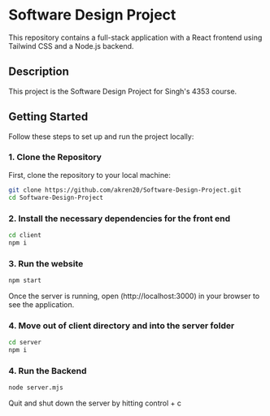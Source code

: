 # Software Design Project

This repository contains a full-stack application with a React frontend using Tailwind CSS and a Node.js backend.

## Description

This project is the Software Design Project for Singh's 4353 course.

## Getting Started

Follow these steps to set up and run the project locally:

### 1. Clone the Repository

First, clone the repository to your local machine:

```bash
git clone https://github.com/akren20/Software-Design-Project.git
cd Software-Design-Project
```

### 2. Install the necessary dependencies for the front end

```bash
cd client
npm i
```

### 3. Run the website

```bash
npm start
```

Once the server is running, open (http://localhost:3000) in your browser to see the application.

### 4. Move out of client directory and into the server folder

```bash
cd server
npm i
```

### 4. Run the Backend

```bash
node server.mjs
```

Quit and shut down the server by hitting control + c
